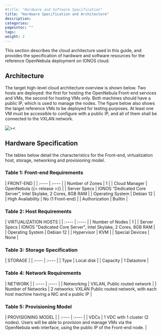 ```yaml
---
#title: "Hardware and Software Specification"
title: "Hardware Specification and Architecture"
description:
categories:
pageintoc: ""
tags:
weight: 2
---
```



This section describes the cloud architecture used in this guide, and provides the specification of hardware and software resources for the reference OpenNebula deployment on IONOS cloud.

## Architecture

The target high-level cloud architecture overview is shown below. Two hosts are deployed: the first for hosting the OpenNebula Front-end services and VMs, the second for hosting VMs only. Both machines should have a public IP, which is used to manage the nodes. The figure below also shows the target reference VMs to be deployed for testing purposes. At least one VM must be accessible to configure with a public IP, and all of them shall be connected to the VXLAN network.

![><][high-level]

[high-level]: /images/solutions/ionos/high-level-architecture.png

## Hardware Specification

The tables below detail the characteristics for the Front-end, virtualization host, storage, networking and provisioning model.

### Table 1: Front-end Requirements

| FRONT-END  |
| :---- | :---- |
| Number of Zones | 1 |
| Cloud Manager | OpenNebula {{< release >}} |
| Server Specs | IONOS “Dedicated Core Server”, Intel Skylake, 2 Cores,  8GB RAM |
| Operating System | Debian 12 |
| High Availability | No (1 Front-end) |
| Authorization | Builtin |


### Table 2: Host Requirements

| VIRTUALIZATION HOSTS  |
| :---- | :---- |
| Number of Nodes | 1 |
| Server Specs | IONOS "Dedicated Core Server", Intel Skylake, 2 Cores,  8GB RAM |
| Operating System | Debian 12 |
| Hypervisor | KVM |
| Special Devices | None |

### Table 3: Storage Specification

| STORAGE   |
| :---- | :---- |
| Type | Local disk |
| Capacity | 1 Datastore |


### Table 4: Network Requirements

| NETWORK   |
| :---- | :---- |
| Networking | VXLAN, Public routed network |
| Number of Networks | 2 networks: VXLAN  Public routed network, with each host machine having a NIC and a public IP |

### Table 5: Provisioning Model

| PROVISIONING MODEL  |
| :---- | :---- |
| VDCs | 1 VDC with 1 cluster (2 nodes). Users will be able to provision and manage VMs via the OpenNebula web interface, using the public IP of the Front-end node. |
